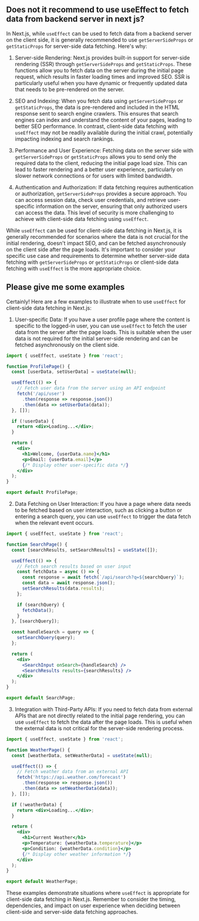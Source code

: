 ## Does not it recommend to use useEffect to fetch data from backend server in next js?

In Next.js, while `useEffect` can be used to fetch data from a backend server on the client side, it is generally recommended to use `getServerSideProps` or `getStaticProps` for server-side data fetching. Here's why:

1. Server-side Rendering: Next.js provides built-in support for server-side rendering (SSR) through `getServerSideProps` and `getStaticProps`. These functions allow you to fetch data on the server during the initial page request, which results in faster loading times and improved SEO. SSR is particularly useful when you have dynamic or frequently updated data that needs to be pre-rendered on the server.

2. SEO and Indexing: When you fetch data using `getServerSideProps` or `getStaticProps`, the data is pre-rendered and included in the HTML response sent to search engine crawlers. This ensures that search engines can index and understand the content of your pages, leading to better SEO performance. In contrast, client-side data fetching with `useEffect` may not be readily available during the initial crawl, potentially impacting indexing and search rankings.

3. Performance and User Experience: Fetching data on the server side with `getServerSideProps` or `getStaticProps` allows you to send only the required data to the client, reducing the initial page load size. This can lead to faster rendering and a better user experience, particularly on slower network connections or for users with limited bandwidth.

4. Authentication and Authorization: If data fetching requires authentication or authorization, `getServerSideProps` provides a secure approach. You can access session data, check user credentials, and retrieve user-specific information on the server, ensuring that only authorized users can access the data. This level of security is more challenging to achieve with client-side data fetching using `useEffect`.

While `useEffect` can be used for client-side data fetching in Next.js, it is generally recommended for scenarios where the data is not crucial for the initial rendering, doesn't impact SEO, and can be fetched asynchronously on the client side after the page loads. It's important to consider your specific use case and requirements to determine whether server-side data fetching with `getServerSideProps` or `getStaticProps` or client-side data fetching with `useEffect` is the more appropriate choice.

## Please give me some examples

Certainly! Here are a few examples to illustrate when to use `useEffect` for client-side data fetching in Next.js:

1. User-specific Data: If you have a user profile page where the content is specific to the logged-in user, you can use `useEffect` to fetch the user data from the server after the page loads. This is suitable when the user data is not required for the initial server-side rendering and can be fetched asynchronously on the client side.

```jsx
import { useEffect, useState } from 'react';

function ProfilePage() {
  const [userData, setUserData] = useState(null);

  useEffect(() => {
    // Fetch user data from the server using an API endpoint
    fetch('/api/user')
      .then(response => response.json())
      .then(data => setUserData(data));
  }, []);

  if (!userData) {
    return <div>Loading...</div>;
  }

  return (
    <div>
      <h1>Welcome, {userData.name}</h1>
      <p>Email: {userData.email}</p>
      {/* Display other user-specific data */}
    </div>
  );
}

export default ProfilePage;
```

2. Data Fetching on User Interaction: If you have a page where data needs to be fetched based on user interaction, such as clicking a button or entering a search query, you can use `useEffect` to trigger the data fetch when the relevant event occurs.

```jsx
import { useEffect, useState } from 'react';

function SearchPage() {
  const [searchResults, setSearchResults] = useState([]);

  useEffect(() => {
    // Fetch search results based on user input
    const fetchData = async () => {
      const response = await fetch(`/api/search?q=${searchQuery}`);
      const data = await response.json();
      setSearchResults(data.results);
    };

    if (searchQuery) {
      fetchData();
    }
  }, [searchQuery]);

  const handleSearch = query => {
    setSearchQuery(query);
  };

  return (
    <div>
      <SearchInput onSearch={handleSearch} />
      <SearchResults results={searchResults} />
    </div>
  );
}

export default SearchPage;
```

3. Integration with Third-Party APIs: If you need to fetch data from external APIs that are not directly related to the initial page rendering, you can use `useEffect` to fetch the data after the page loads. This is useful when the external data is not critical for the server-side rendering process.

```jsx
import { useEffect, useState } from 'react';

function WeatherPage() {
  const [weatherData, setWeatherData] = useState(null);

  useEffect(() => {
    // Fetch weather data from an external API
    fetch('https://api.weather.com/forecast')
      .then(response => response.json())
      .then(data => setWeatherData(data));
  }, []);

  if (!weatherData) {
    return <div>Loading...</div>;
  }

  return (
    <div>
      <h1>Current Weather</h1>
      <p>Temperature: {weatherData.temperature}</p>
      <p>Condition: {weatherData.condition}</p>
      {/* Display other weather information */}
    </div>
  );
}

export default WeatherPage;
```

These examples demonstrate situations where `useEffect` is appropriate for client-side data fetching in Next.js. Remember to consider the timing, dependencies, and impact on user experience when deciding between client-side and server-side data fetching approaches.
